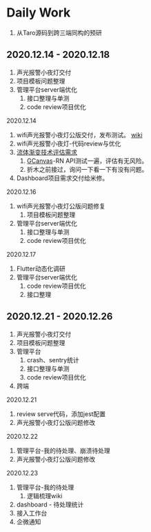 # Daily Work

1. 从Taro源码到跨三端同构的预研

## 2020.12.14 - 2020.12.18
1. 声光报警小夜灯交付
2. 项目模板问题整理
3. 管理平台server端优化
   1. 接口整理与单测
   2. code review项目优化


2020.12.14
1. wifi声光报警小夜灯公版交付，发布测试。 [wiki](https://wiki.tuya-inc.com:7799/pages/viewpage.action?pageId=49369529)
2. wifi声光报警小夜灯-代码review与优化
3. [流体渐变技术评估需求](https://wiki.tuya-inc.com:7799/pages/viewpage.action?pageId=58825540)
   1. [GCanvas](https://github.com/alibaba/GCanvas/tree/%40bugfix/react-native-ios/GCanvas/docs)-RN API测试一遍，评估有无风险。
   2. 折木之前接过，询问一下看一下有没有问题。
4. Dashboard项目需求交付给米修。


2020.12.16
1. wifi声光报警小夜灯公版问题修复
   1. 项目模板问题整理
2. 管理平台server端优化
   1. 接口整理与单测
   2. code review项目优化

2020.12.17

1. Flutter动态化调研
2. 管理平台server端优化
   1. code review项目优化
   2. 接口整理


## 2020.12.21 - 2020.12.26
1. 声光报警小夜灯交付
2. 项目模板问题整理
3. 管理平台
   1. crash、sentry统计
   2. 接口整理与单测
   3. code review项目优化
4. 跨端

2020.12.21

1. review serve代码，添加jest配置
2. 声光报警小夜灯公版问题修改

2020.12.22
1. 管理平台-我的待处理、崩溃待处理
2. 声光报警小夜灯公版问题修改

2020.12.23
1. 管理平台-我的待处理
   1. 逻辑梳理wiki
2. dashboard - 待处理统计
3. 接入工作台
4. 企微通知